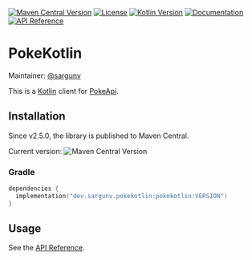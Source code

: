 [![Maven Central Version](https://img.shields.io/maven-central/v/dev.sargunv.pokekotlin/pokekotlin?label=Maven)](https://central.sonatype.com/namespace/dev.sargunv.pokekotlin)
[![License](https://img.shields.io/github/license/PokeAPI/pokekotlin?label=License)](https://github.com/PokeAPI/pokekotlin/blob/main/LICENSE)
[![Kotlin Version](https://img.shields.io/badge/dynamic/toml?url=https%3A%2F%2Fraw.githubusercontent.com%2FPokeAPI%2Fpokekotlin%2Frefs%2Fheads%2Fmain%2Fgradle%2Flibs.versions.toml&query=versions.gradle-kotlin&prefix=v&logo=kotlin&label=Kotlin)](./gradle/libs.versions.toml)
[![Documentation](https://img.shields.io/badge/Documentation-blue?logo=MaterialForMkDocs&logoColor=white)](https://pokeapi.github.io/pokekotlin/)
[![API Reference](https://img.shields.io/badge/API_Reference-blue?logo=Kotlin&logoColor=white)](https://pokeapi.github.io/pokekotlin/api/)

# PokeKotlin

Maintainer: [@sargunv](https://github.com/sargunv)

This is a [Kotlin](https://kotlinlang.org/) client for
[PokeApi](https://github.com/PokeAPI/pokeapi).

## Installation

Since v2.5.0, the library is published to Maven Central.

Current version:
![Maven Central Version](https://img.shields.io/maven-central/v/dev.sargunv.pokekotlin/pokekotlin)

### Gradle

```kts
dependencies {
  implementation("dev.sargunv.pokekotlin:pokekotlin:VERSION")
}
```

## Usage

See the [API Reference](https://pokeapi.github.io/pokekotlin/api/).
